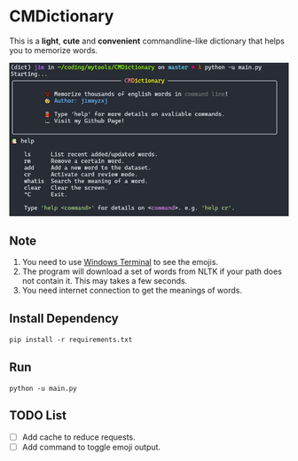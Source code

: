 # CMDictionary

This is a **light**, **cute** and **convenient** commandline-like dictionary that helps you to memorize words.

![demo_help](asset/demo_help.jpg)

## Note

1. You need to use [Windows Terminal](https://github.com/microsoft/terminal) to see the emojis.
2. The program will download a set of words from NLTK if your path does not contain it. This may takes a few seconds.
3. You need internet connection to get the meanings of words.

## Install Dependency

```
pip install -r requirements.txt
```

## Run

```
python -u main.py
```

## TODO List
- [ ] Add cache to reduce requests.
- [ ] Add command to toggle emoji output.
